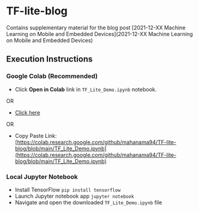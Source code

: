 # TF-lite-blog

Contains supplementary material for the blog post [2021-12-XX Machine Learning on Mobile and Embedded Devices](2021-12-XX Machine Learning on Mobile and Embedded Devices)

## Execution Instructions

### Google Colab (Recommended)

* Click **Open in Colab** link in `TF_Lite_Demo.ipynb` notebook. 

OR
 
* [Click here](https://colab.research.google.com/github/mahanama94/TF-lite-blog/blob/main/TF_Lite_Demo.ipynb)

OR

* Copy Paste Link: [https://colab.research.google.com/github/mahanama94/TF-lite-blog/blob/main/TF_Lite_Demo.ipynb](https://colab.research.google.com/github/mahanama94/TF-lite-blog/blob/main/TF_Lite_Demo.ipynb)

### Local Jupyter Notebook

* Install TensorFlow ```pip install tensorflow```
* Launch Jupyter notebook app ```jupyter notebook```
* Navigate and open the downloaded `TF_Lite_Demo.ipynb` file
